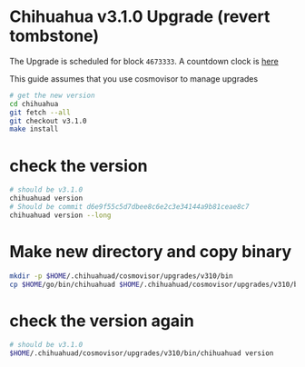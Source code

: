 # Chihuahua v3.1.0 Upgrade (revert tombstone)

The Upgrade is scheduled for block `4673333`. A countdown clock is [here](https://www.mintscan.io/chihuahua/blocks/4673333)

This guide assumes that you use cosmovisor to manage upgrades

```bash
# get the new version
cd chihuahua
git fetch --all
git checkout v3.1.0
make install
```

# check the version

```bash
# should be v3.1.0
chihuahuad version
# Should be commit d6e9f55c5d7dbee8c6e2c3e34144a9b81ceae8c7
chihuahuad version --long
```

# Make new directory and copy binary

```bash
mkdir -p $HOME/.chihuahuad/cosmovisor/upgrades/v310/bin
cp $HOME/go/bin/chihuahuad $HOME/.chihuahuad/cosmovisor/upgrades/v310/bin
```

# check the version again

```bash
# should be v3.1.0
$HOME/.chihuahuad/cosmovisor/upgrades/v310/bin/chihuahuad version
```
